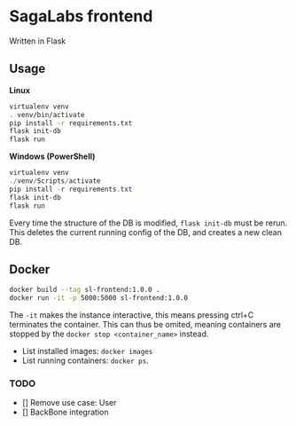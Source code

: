 # SagaLabs frontend

Written in Flask

## Usage

**Linux**

```bash
virtualenv venv
. venv/bin/activate
pip install -r requirements.txt
flask init-db
flask run
```

**Windows (PowerShell)**

```ps1
virtualenv venv
./venv/Scripts/activate
pip install -r requirements.txt
flask init-db
flask run
```

Every time the structure of the DB is modified, `flask init-db` must be rerun.
This deletes the current running config of the DB, and creates a new clean DB.

## Docker

```bash
docker build --tag sl-frontend:1.0.0 .
docker run -it -p 5000:5000 sl-frontend:1.0.0
```

The `-it` makes the instance interactive, this means pressing ctrl+C terminates the container.
This can thus be omited, meaning containers are stopped by the `docker stop <container_name>` instead.

- List installed images: `docker images`
- List running containers: `docker ps`.

### TODO
- [] Remove use case: User
- [] BackBone integration

